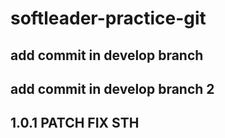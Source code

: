 # softleader-practice-git

## add commit in develop branch
## add commit in develop branch 2

## 1.0.1 PATCH FIX STH